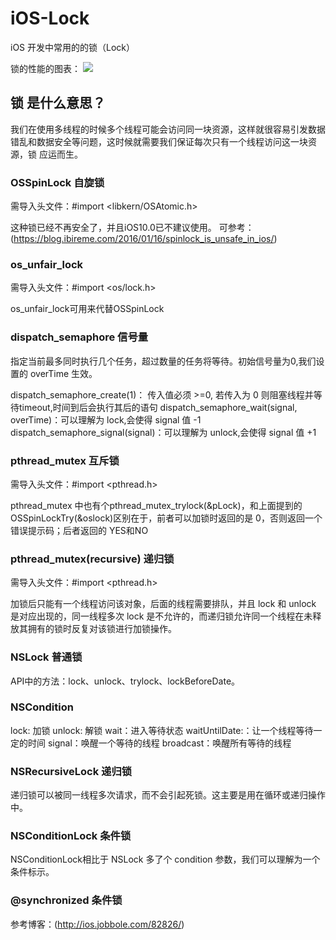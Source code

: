 # iOS-Lock
iOS 开发中常用的的锁（Lock）

锁的性能的图表：
![](https://github.com/Satelens/iOS-Lock/blob/master/1899027-eb3ef0d444034362.png)

## 锁 是什么意思？
我们在使用多线程的时候多个线程可能会访问同一块资源，这样就很容易引发数据错乱和数据安全等问题，这时候就需要我们保证每次只有一个线程访问这一块资源，锁 应运而生。

### OSSpinLock 自旋锁
需导入头文件：#import <libkern/OSAtomic.h>

这种锁已经不再安全了，并且iOS10.0已不建议使用。
可参考：(https://blog.ibireme.com/2016/01/16/spinlock_is_unsafe_in_ios/)

### os_unfair_lock
需导入头文件：#import <os/lock.h>

os_unfair_lock可用来代替OSSpinLock

### dispatch_semaphore 信号量
指定当前最多同时执行几个任务，超过数量的任务将等待。初始信号量为0,我们设置的 overTime 生效。

dispatch_semaphore_create(1)： 传入值必须 >=0, 若传入为 0 则阻塞线程并等待timeout,时间到后会执行其后的语句
dispatch_semaphore_wait(signal, overTime)：可以理解为 lock,会使得 signal 值 -1
dispatch_semaphore_signal(signal)：可以理解为 unlock,会使得 signal 值 +1

### pthread_mutex 互斥锁
需导入头文件：#import <pthread.h>

pthread_mutex 中也有个pthread_mutex_trylock(&pLock)，和上面提到的 OSSpinLockTry(&oslock)区别在于，前者可以加锁时返回的是 0，否则返回一个错误提示码；后者返回的 YES和NO

### pthread_mutex(recursive) 递归锁
需导入头文件：#import <pthread.h>

加锁后只能有一个线程访问该对象，后面的线程需要排队，并且 lock 和 unlock 是对应出现的，同一线程多次 lock 是不允许的，而递归锁允许同一个线程在未释放其拥有的锁时反复对该锁进行加锁操作。

### NSLock 普通锁

API中的方法：lock、unlock、trylock、lockBeforeDate。

### NSCondition

lock: 加锁
unlock: 解锁
wait：进入等待状态
waitUntilDate:：让一个线程等待一定的时间
signal：唤醒一个等待的线程
broadcast：唤醒所有等待的线程

### NSRecursiveLock 递归锁

递归锁可以被同一线程多次请求，而不会引起死锁。这主要是用在循环或递归操作中。

### NSConditionLock 条件锁

NSConditionLock相比于 NSLock 多了个 condition 参数，我们可以理解为一个条件标示。

### @synchronized 条件锁
参考博客：(http://ios.jobbole.com/82826/)
